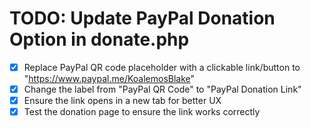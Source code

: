 # TODO: Update PayPal Donation Option in donate.php

- [x] Replace PayPal QR code placeholder with a clickable link/button to "https://www.paypal.me/KoalemosBlake"
- [x] Change the label from "PayPal QR Code" to "PayPal Donation Link"
- [x] Ensure the link opens in a new tab for better UX
- [x] Test the donation page to ensure the link works correctly
